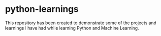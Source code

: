 # python-learnings
This repository has been created to demonstrate some of the projects and learnings I have had while learning Python and Machine Learning.

